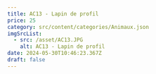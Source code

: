 ```yaml
---
title: AC13 - Lapin de profil
price: 25
category: src/content/categories/Animaux.json
imgSrcList:
  - src: /asset/AC13.JPG
    alt: AC13 - Lapin de profil
date: 2024-05-30T10:46:23.367Z
draft: false
---
```


